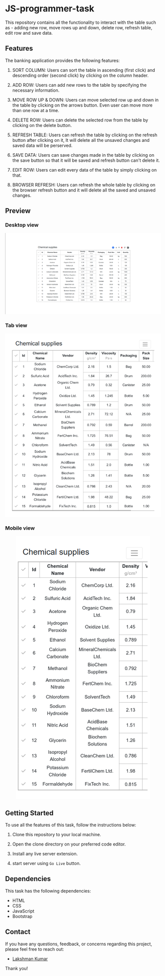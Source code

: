# JS-programmer-task

This repository contains all the functionality to interact with the table such as - adding new row, move rows up and down, delete row, refresh table, edit row and save data. 

## Features

The banking application provides the following features:

1. SORT COLUMN: Users can sort the table in ascending (first click) and descending order (second click) by clicking on the column header.

2. ADD ROW: Users can add new rows to the table by specifying the necessary information.

3. MOVE ROW UP & DOWN: Users can move selected row up and down in the table by clicking on the arrows button. Even user can move more than one row at a time.

4. DELETE ROW: Users can delete the selected row from the table by clicking on the delete button.

5. REFRESH TABLE: Users can refresh the table by clicking on the refresh button after clicking on it, It will delete all the unsaved changes and saved data will be perserved.

6. SAVE DATA: Users can save changes made in the table by clicking on the save button so that it will be saved and refresh button can't delete it.

7. EDIT ROW: Users can edit every data of the table by simply clicking on that.

8. BROWSER REFRESH: Users can refresh the whole table by clicking on the browser refresh button and it will delete all the saved and unsaved changes.

## Preview 

### Desktop view

<p align="center">
  <img src="./assets/JS-task.png" alt="Size Limit CLI" >
</p>

### Tab view

<p align="center">
  <img src="./assets/tab-view.png" alt="Size Limit CLI" >
</p>

### Mobile view

<p align="center">
  <img src="./assets/mobile-view.png" alt="Size Limit CLI" >
</p>

## Getting Started

To use all the features of this task, follow the instructions below:

1. Clone this repository to your local machine.

2. Open the clone directory on your preferred code editor.

3. Install any live server extension.

4. start server using `Go Live` button.

## Dependencies

This task has the following dependencies:

- HTML
- CSS
- JavaScript
- Bootstrap

## Contact

If you have any questions, feedback, or concerns regarding this project, please feel free to reach out:

- [Lakshman Kumar](mailto:lakshmankumar2603@gmail.com)

Thank you!
